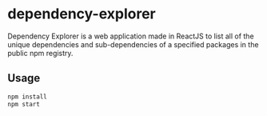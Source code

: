 # dependency-explorer

Dependency Explorer is a web application made in ReactJS to list all of the unique dependencies and sub-dependencies of a specified packages in the public npm registry.

## Usage

```jsx
npm install
npm start
```
